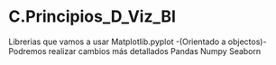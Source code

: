 # C.Principios_D_Viz_BI
Librerias que vamos a usar
Matplotlib.pyplot -(Orientado a objectos)- Podremos realizar cambios más detallados 
Pandas
Numpy
Seaborn